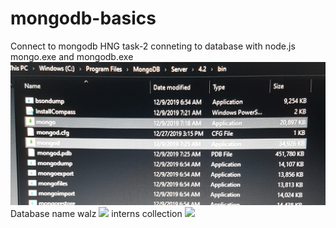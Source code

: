 # mongodb-basics
Connect to  mongodb  HNG task-2
conneting to database with node.js
mongo.exe and mongodb.exe
![](images/mongoandmongod.jpg)
Database name walz
![](images/walzdb.jbg)
interns collection
![](images/interns)
